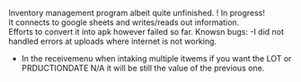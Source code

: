 Inventory management program albeit quite unfinished. ! In progress!  
It connects to google sheets and writes/reads out information.  
Efforts to convert it into apk however failed so far.
Knowsn bugs: 
-I did not handled errors at uploads where internet is not working.
- In the receivemenu when intaking multiple itwems if you want the LOT or PRDUCTIONDATE N/A it will be still the value of the previous one.
